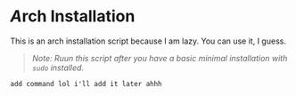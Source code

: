 # *A*rch Installation
This is an arch installation script because I am lazy. You can use it, I guess.

> *Note: Ruun this script after you have a basic minimal installation with `sudo` installed.*

`add command lol i'll add it later ahhh`
